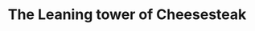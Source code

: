 ---
pid: LLP340
title: The Leaning tower of Cheesesteak
location_transcription: Next to Pat's and Geno's
zipcode: '19103'
outside_phl: 
neighborhood: Rittenhouse Square,Avenue of The Arts,Logan Square,Fitler Square
age: '11'
age_range: 6-13
instagram: 
image_file_name: LLP_340.jpg
proposal_transcription: 
topic: Food,Philadelphia
topic_summary: 0, 0
type: Sculpture Statue
keywords_other: leaning tower of pisa, cheesesteak, cheese steak
credit: Arjun Anya
image_labels: 
twitter: 
facebook: 
permalink: "/monuments/llp340/"
layout: item-page
---